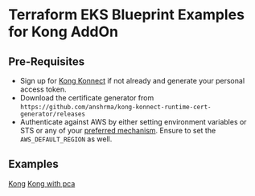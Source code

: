 # Terraform EKS Blueprint Examples for Kong AddOn 

## Pre-Requisites

* Sign up for [Kong Konnect](https://cloud.konghq.com/register) if not already and generate your personal access token. 
* Download the certificate generator from `https://github.com/anshrma/kong-konnect-runtime-cert-generator/releases`
* Authenticate against AWS by either setting environment variables or STS or any of your [preferred mechanism](https://docs.aws.amazon.com/cli/latest/userguide/cli-chap-configure.html). Ensure to set the `AWS_DEFAULT_REGION` as well.

## Examples

[Kong](./kong)
[Kong with pca](./kong-with-pca)